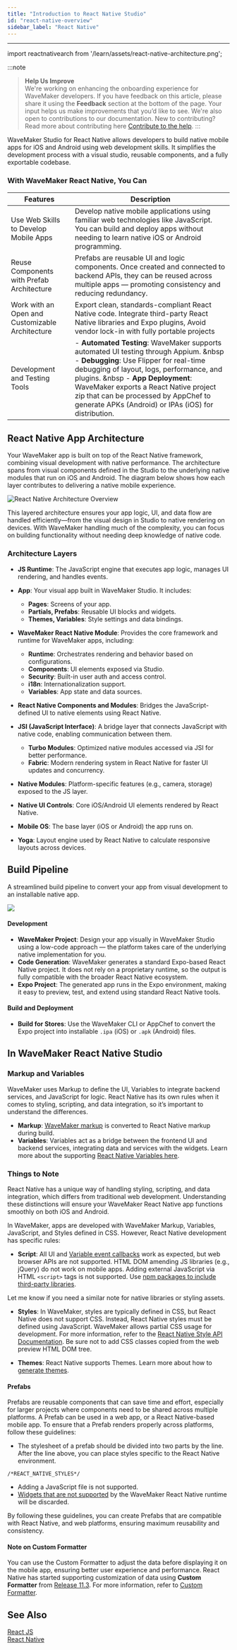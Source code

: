 ```yaml
---
title: "Introduction to React Native Studio"
id: "react-native-overview"
sidebar_label: "React Native"
---
```

---

import reactnativearch from '/learn/assets/react-native-architecture.png';

:::note
> **Help Us Improve**  
> We're working on enhancing the onboarding experience for WaveMaker developers. If you have feedback on this article, please share it using the **Feedback** section at the bottom of the page. Your input helps us make improvements that you’d like to see.
> We're also open to contributions to our documentation. New to contributing? Read more about contributing here [Contribute to the help](/learn/help/contribution-guide).
:::

WaveMaker Studio for React Native allows developers to build native mobile apps for iOS and Android using web development skills. It simplifies the development process with a visual studio, reusable components, and a fully exportable codebase.

### With WaveMaker React Native, You Can

|Features | Description |
|---|---|
|Use Web Skills to Develop Mobile Apps | Develop native mobile applications using familiar web technologies like JavaScript. You can build and deploy apps without needing to learn native iOS or Android programming. |
|Reuse Components with Prefab Architecture | Prefabs are reusable UI and logic components. Once created and connected to backend APIs, they can be reused across multiple apps — promoting consistency and reducing redundancy. |
|Work with an Open and Customizable Architecture  | Export clean, standards-compliant React Native code. Integrate third-party React Native libraries and Expo plugins, Avoid vendor lock-in with fully portable projects |
|Development and Testing Tools | - **Automated Testing**: WaveMaker supports automated UI testing through Appium. &nbsp - **Debugging**: Use Flipper for real-time debugging of layout, logs, performance, and plugins. &nbsp - **App Deployment**: WaveMaker exports a React Native project zip that can be processed by AppChef to generate APKs (Android) or IPAs (iOS) for distribution. |

## React Native App Architecture

Your WaveMaker app is built on top of the React Native framework, combining visual development with native performance. The architecture spans from visual components defined in the Studio to the underlying native modules that run on iOS and Android. The diagram below shows how each layer contributes to delivering a native mobile experience.

<img 
  src={reactnativearch}
  alt="React Native Architecture Overview"
  className="doc-responsive-image-big"
/>

This layered architecture ensures your app logic, UI, and data flow are handled efficiently—from the visual design in Studio to native rendering on devices. With WaveMaker handling much of the complexity, you can focus on building functionality without needing deep knowledge of native code.

### Architecture Layers

- **JS Runtime**: The JavaScript engine that executes app logic, manages UI rendering, and handles events.

- **App**: Your visual app built in WaveMaker Studio. It includes:
  - **Pages**: Screens of your app.
  - **Partials, Prefabs**: Reusable UI blocks and widgets.
  - **Themes, Variables**: Style settings and data bindings.

- **WaveMaker React Native Module**: Provides the core framework and runtime for WaveMaker apps, including:
  - **Runtime**: Orchestrates rendering and behavior based on configurations.
  - **Components**: UI elements exposed via Studio.
  - **Security**: Built-in user auth and access control.
  - **i18n**: Internationalization support.
  - **Variables**: App state and data sources.

- **React Native Components and Modules**: Bridges the JavaScript-defined UI to native elements using React Native.
- **JSI (JavaScript Interface)**: A bridge layer that connects JavaScript with native code, enabling communication between them.
    - **Turbo Modules**: Optimized native modules accessed via JSI for better performance.
    - **Fabric**: Modern rendering system in React Native for faster UI updates and concurrency.
- **Native Modules**: Platform-specific features (e.g., camera, storage) exposed to the JS layer.
- **Native UI Controls**: Core iOS/Android UI elements rendered by React Native.
- **Mobile OS**: The base layer (iOS or Android) the app runs on.
- **Yoga**: Layout engine used by React Native to calculate responsive layouts across devices.

## Build Pipeline

A streamlined build pipeline to convert your app from visual development to an installable native app.

![](/learn/assets/react-native-app-build-architecture.png)

#### Development

- **WaveMaker Project**: Design your app visually in WaveMaker Studio using a low-code approach — the platform takes care of the underlying native implementation for you.
- **Code Generation**: WaveMaker generates a standard Expo-based React Native project. It does not rely on a proprietary runtime, so the output is fully compatible with the broader React Native ecosystem.  
- **Expo Project**: The generated app runs in the Expo environment, making it easy to preview, test, and extend using standard React Native tools.

#### Build and Deployment

- **Build for Stores**: Use the WaveMaker CLI or AppChef to convert the Expo project into installable `.ipa` (iOS) or `.apk` (Android) files.



## In WaveMaker React Native Studio

### Markup and Variables

WaveMaker uses Markup to define the UI, Variables to integrate backend services, and JavaScript for logic. React Native has its own rules when it comes to styling, scripting, and data integration, so it’s important to understand the differences.

- **Markup**: [WaveMaker markup](/learn/app-development/ui-design/page-artefacts#page-markup) is converted to React Native markup during build.
- **Variables**: Variables act as a bridge between the frontend UI and backend services, integrating data and services with the widgets. Learn more about the supporting [React Native Variables here](/learn/react-native/supported-variables).

### Things to Note

React Native has a unique way of handling styling, scripting, and data integration, which differs from traditional web development. Understanding these distinctions will ensure your WaveMaker React Native app functions smoothly on both iOS and Android.

In WaveMaker, apps are developed with WaveMaker Markup, Variables, JavaScript, and Styles defined in CSS. However, React Native development has specific rules:

- **Script**: All UI and [Variable event callbacks](/learn/app-development/variables/accessing-elements-via-javascript) work as expected, but web browser APIs are not supported. HTML DOM amending JS libraries (e.g., jQuery) do not work on mobile apps. Adding external JavaScript via HTML `<script>` tags is not supported. Use [npm packages to include third-party libraries](/learn/react-native/custom-widget#adding-third-party-native-libraries).

Let me know if you need a similar note for native libraries or styling assets.


- **Styles**: In WaveMaker, styles are typically defined in CSS, but React Native does not support CSS. Instead, React Native styles must be defined using JavaScript. WaveMaker allows partial CSS usage for development. For more information, refer to the [React Native Style API Documentation](https://www.wavemakeronline.com/app-runtime/latest/rn/style-docs/widgets/basic/anchor/). Be sure not to add CSS classes copied from the web preview HTML DOM tree.

- **Themes**: React Native supports Themes. Learn more about how to [generate themes](/learn/react-native/theme).

#### Prefabs

Prefabs are reusable components that can save time and effort, especially for larger projects where components need to be shared across multiple platforms. A Prefab can be used in a web app, or a React Native-based mobile app. To ensure that a Prefab renders properly across platforms, follow these guidelines:

- The stylesheet of a prefab should be divided into two parts by the line. After the line above, you can place styles specific to the React Native environment. 

```
/*REACT_NATIVE_STYLES*/
```

- Adding a JavaScript file is not supported.
- [Widgets that are not supported](/learn/react-native/supported-widgets) by the WaveMaker React Native runtime will be discarded.

By following these guidelines, you can create Prefabs that are compatible with React Native, and web platforms, ensuring maximum reusability and consistency.

#### Note on Custom Formatter

You can use the Custom Formatter to adjust the data before displaying it on the mobile app, ensuring better user experience and performance. React Native has started supporting customization of data using **Custom Formatter** from [Release 11.3](/learn/wavemaker-release-notes/v11-3-0). For more information, refer to [Custom Formatter](/learn/app-development/variables/custom-formatter).


## See Also

[React JS](https://reactjs.org/)  
[React Native](https://reactnative.dev/)    